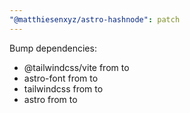 ```yaml
---
"@matthiesenxyz/astro-hashnode": patch
---
```


Bump dependencies:

- @tailwindcss/vite from to
- astro-font from to
- tailwindcss from to
- astro from to

